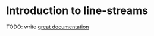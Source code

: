 # Introduction to line-streams

TODO: write [great documentation](http://jacobian.org/writing/what-to-write/)
